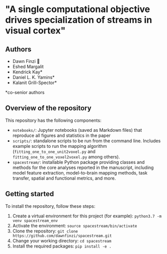 # "A single computational objective drives specialization of streams in visual cortex"

## Authors
* Dawn Finzi :email:
* Eshed Margalit
* Kendrick Kay*
* Daniel L. K. Yamins*
* Kalanit Grill-Spector*

*co-senior authors

## Overview of the repository
This repository has the following components:
* `notebooks/`: Jupyter notebooks (saved as Markdown files) that reproduce all figures and statistics in the paper
* `scripts/`: standalone scripts to be run from the command line. Includes example scripts to run the mapping algorithm (`fitting_one_to_one_unit2voxel.py` and `fitting_one_to_one_voxel2voxel.py` among others).
* `spacestream/`: installable Python package providing classes and methods for the core analyses reported in the manuscript, including model feature extraction, model-to-brain mapping methods, task transfer, spatial and functional metrics, and more.

## Getting started
To install the repository, follow these steps:
1. Create a virtual environment for this project (for example): `python3.7 -m venv spacestream_env`
2. Activate the environment: `source spacestream/bin/activate`
3. Clone the repository: `git clone https://github.com/dawnfinzi/spacestream.git`
4. Change your working directory: `cd spacestream`
5. Install the required packages: `pip install -e .`